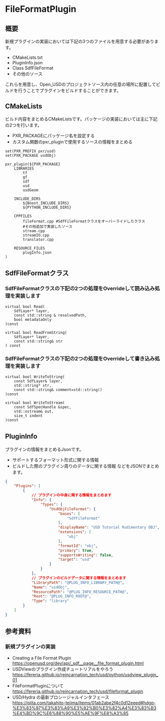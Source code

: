 # FileFormatPlugin
## 概要
新規プラグインの実装においては下記の3つのファイルを用意する必要があります。
* CMakeLists.txt  
* PluginInfo.json  
* Class SdfFileFormat
* その他のソース 

これらを用意し、Open_USDのプロジェクトソース内の任意の場所に配置してビルドを行うことでプラグインをビルドすることができます。

## CMakeLists
ビルド内容をまとめるCMakeListsです。パッケージの実装においては主に下記の2つを行います。
* PXR_PACKAGEにパッケージ名を設定する
* カスタム関数のpxr_pluginで使用するソースの情報をまとめる
``` 
set(PXR_PREFIX pxr/usd)
set(PXR_PACKAGE usdObj)

pxr_plugin(${PXR_PACKAGE}
    LIBRARIES
        tf
        gf
        sdf
        usd
        usdGeom

    INCLUDE_DIRS
        ${Boost_INCLUDE_DIRS}
        ${PYTHON_INCLUDE_DIRS}

    CPPFILES
        fileFormat.cpp #SdfFileFormatクラスをオーバーライドしたクラス
        #その他追加で実装したソース
        stream.cpp
        streamIO.cpp
        translator.cpp

    RESOURCE_FILES
        plugInfo.json
)
```

## SdfFileFormatクラス
### SdfFileFormatクラスの下記の2つの処理をOverrideして読み込み処理を実装します
```
virtual bool Read(
    SdfLayer* layer,
    const std::string &	resolvedPath,
    bool metadataOnly 
)const

virtual bool ReadFromString(
    SdfLayer* layer, 
    const std::string& str
) const
```
### SdfFileFormatクラスの下記の2つの処理をOverrideして書き込み処理を実装します
```
virtual bool WriteToString(
    const SdfLayer& layer,
    std::string* str,
    const std::string& comment=std::string()
)const

virtual bool WriteToStream(
    const SdfSpecHandle &spec,
    std::ostream& out,
    size_t indent
)const
```

## PluginInfo　　
プラグインの情報をまとめるJsonです。
* サポートするフォーマット形式に関する情報
* ビルドした際のプラグイン周りのデータに関する情報
などをJSONでまとめます。

``` PluginInfo.json
{
    "Plugins": [
        {
            // プラグインの中身に関する情報をまとめます
            "Info": {
                "Types": {
                    "UsdObjFileFormat": {
                        "bases": [
                            "SdfFileFormat"
                        ],
                        "displayName": "USD Tutorial Rudimentary OBJ",
                        "extensions": [
                            "obj"
                        ],
                        "formatId": "obj",
                        "primary": true,
                        "supportsWriting": false,
                        "target": "usd"
                    }
                }
            },
            // プラグインのビルドデータに関する情報をまとめます
            "LibraryPath": "@PLUG_INFO_LIBRARY_PATH@",
            "Name": "usdObj",
            "ResourcePath": "@PLUG_INFO_RESOURCE_PATH@",
            "Root": "@PLUG_INFO_ROOT@",
            "Type": "library"
        }
    ]
}
```

## 参考資料
### 新規プラグインの実装
* Creating a File Format Plugin  
https://openusd.org/dev/api/_sdf__page__file_format_plugin.html
* USDViewのプラグイン作成チュートリアルをやろう  
https://fereria.github.io/reincarnation_tech/usd/python/usdview_plugin_01
* FileFormatPluginについて  
https://fereria.github.io/reincarnation_tech/usd/fileformat_plugin
* USD/Hydra の最新プロシージャルインタフェース  
https://qiita.com/takahito-tejima/items/01ab2abe2f4c0d12eeed#hdgp-%E3%83%97%E3%83%A9%E3%82%B0%E3%82%A4%E3%83%B3%E4%BD%9C%E6%88%90%E5%AE%9F%E8%A3%85